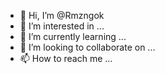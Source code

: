 - 👋 Hi, I’m @Rmzngok
- 👀 I’m interested in ...
- 🌱 I’m currently learning ...
- 💞️ I’m looking to collaborate on ...
- 📫 How to reach me ...

<!---
Rmzngok/Rmzngok is a ✨ special ✨ repository because its `README.md` (this file) appears on your GitHub profile.
You can click the Preview link to take a look at your changes.
--->
